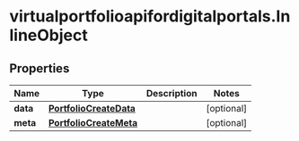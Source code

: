 # virtualportfolioapifordigitalportals.InlineObject

## Properties

Name | Type | Description | Notes
------------ | ------------- | ------------- | -------------
**data** | [**PortfolioCreateData**](PortfolioCreateData.md) |  | [optional] 
**meta** | [**PortfolioCreateMeta**](PortfolioCreateMeta.md) |  | [optional] 


